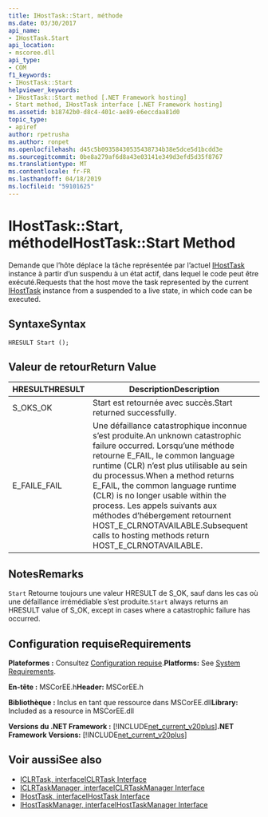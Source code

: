 ```yaml
---
title: IHostTask::Start, méthode
ms.date: 03/30/2017
api_name:
- IHostTask.Start
api_location:
- mscoree.dll
api_type:
- COM
f1_keywords:
- IHostTask::Start
helpviewer_keywords:
- IHostTask::Start method [.NET Framework hosting]
- Start method, IHostTask interface [.NET Framework hosting]
ms.assetid: b18742b0-d8c4-401c-ae89-e6eccdaa81d0
topic_type:
- apiref
author: rpetrusha
ms.author: ronpet
ms.openlocfilehash: d45c5b09358430535438734b38e5dce5d1bcdd3e
ms.sourcegitcommit: 0be8a279af6d8a43e03141e349d3efd5d35f8767
ms.translationtype: MT
ms.contentlocale: fr-FR
ms.lasthandoff: 04/18/2019
ms.locfileid: "59101625"
---
```

# <a name="ihosttaskstart-method"></a><span data-ttu-id="11e96-102">IHostTask::Start, méthode</span><span class="sxs-lookup"><span data-stu-id="11e96-102">IHostTask::Start Method</span></span>
<span data-ttu-id="11e96-103">Demande que l’hôte déplace la tâche représentée par l’actuel [IHostTask](../../../../docs/framework/unmanaged-api/hosting/ihosttask-interface.md) instance à partir d’un suspendu à un état actif, dans lequel le code peut être exécuté.</span><span class="sxs-lookup"><span data-stu-id="11e96-103">Requests that the host move the task represented by the current [IHostTask](../../../../docs/framework/unmanaged-api/hosting/ihosttask-interface.md) instance from a suspended to a live state, in which code can be executed.</span></span>  
  
## <a name="syntax"></a><span data-ttu-id="11e96-104">Syntaxe</span><span class="sxs-lookup"><span data-stu-id="11e96-104">Syntax</span></span>  
  
```  
HRESULT Start ();  
```  
  
## <a name="return-value"></a><span data-ttu-id="11e96-105">Valeur de retour</span><span class="sxs-lookup"><span data-stu-id="11e96-105">Return Value</span></span>  
  
|<span data-ttu-id="11e96-106">HRESULT</span><span class="sxs-lookup"><span data-stu-id="11e96-106">HRESULT</span></span>|<span data-ttu-id="11e96-107">Description</span><span class="sxs-lookup"><span data-stu-id="11e96-107">Description</span></span>|  
|-------------|-----------------|  
|<span data-ttu-id="11e96-108">S_OK</span><span class="sxs-lookup"><span data-stu-id="11e96-108">S_OK</span></span>|<span data-ttu-id="11e96-109">Start est retournée avec succès.</span><span class="sxs-lookup"><span data-stu-id="11e96-109">Start returned successfully.</span></span>|  
|<span data-ttu-id="11e96-110">E_FAIL</span><span class="sxs-lookup"><span data-stu-id="11e96-110">E_FAIL</span></span>|<span data-ttu-id="11e96-111">Une défaillance catastrophique inconnue s’est produite.</span><span class="sxs-lookup"><span data-stu-id="11e96-111">An unknown catastrophic failure occurred.</span></span> <span data-ttu-id="11e96-112">Lorsqu’une méthode retourne E_FAIL, le common language runtime (CLR) n’est plus utilisable au sein du processus.</span><span class="sxs-lookup"><span data-stu-id="11e96-112">When a method returns E_FAIL, the common language runtime (CLR) is no longer usable within the process.</span></span> <span data-ttu-id="11e96-113">Les appels suivants aux méthodes d’hébergement retournent HOST_E_CLRNOTAVAILABLE.</span><span class="sxs-lookup"><span data-stu-id="11e96-113">Subsequent calls to hosting methods return HOST_E_CLRNOTAVAILABLE.</span></span>|  
  
## <a name="remarks"></a><span data-ttu-id="11e96-114">Notes</span><span class="sxs-lookup"><span data-stu-id="11e96-114">Remarks</span></span>  
 <span data-ttu-id="11e96-115">`Start` Retourne toujours une valeur HRESULT de S_OK, sauf dans les cas où une défaillance irrémédiable s’est produite.</span><span class="sxs-lookup"><span data-stu-id="11e96-115">`Start` always returns an HRESULT value of S_OK, except in cases where a catastrophic failure has occurred.</span></span>  
  
## <a name="requirements"></a><span data-ttu-id="11e96-116">Configuration requise</span><span class="sxs-lookup"><span data-stu-id="11e96-116">Requirements</span></span>  
 <span data-ttu-id="11e96-117">**Plateformes :** Consultez [Configuration requise](../../../../docs/framework/get-started/system-requirements.md).</span><span class="sxs-lookup"><span data-stu-id="11e96-117">**Platforms:** See [System Requirements](../../../../docs/framework/get-started/system-requirements.md).</span></span>  
  
 <span data-ttu-id="11e96-118">**En-tête :** MSCorEE.h</span><span class="sxs-lookup"><span data-stu-id="11e96-118">**Header:** MSCorEE.h</span></span>  
  
 <span data-ttu-id="11e96-119">**Bibliothèque :** Inclus en tant que ressource dans MSCorEE.dll</span><span class="sxs-lookup"><span data-stu-id="11e96-119">**Library:** Included as a resource in MSCorEE.dll</span></span>  
  
 <span data-ttu-id="11e96-120">**Versions du .NET Framework :** [!INCLUDE[net_current_v20plus](../../../../includes/net-current-v20plus-md.md)]</span><span class="sxs-lookup"><span data-stu-id="11e96-120">**.NET Framework Versions:** [!INCLUDE[net_current_v20plus](../../../../includes/net-current-v20plus-md.md)]</span></span>  
  
## <a name="see-also"></a><span data-ttu-id="11e96-121">Voir aussi</span><span class="sxs-lookup"><span data-stu-id="11e96-121">See also</span></span>

- [<span data-ttu-id="11e96-122">ICLRTask, interface</span><span class="sxs-lookup"><span data-stu-id="11e96-122">ICLRTask Interface</span></span>](../../../../docs/framework/unmanaged-api/hosting/iclrtask-interface.md)
- [<span data-ttu-id="11e96-123">ICLRTaskManager, interface</span><span class="sxs-lookup"><span data-stu-id="11e96-123">ICLRTaskManager Interface</span></span>](../../../../docs/framework/unmanaged-api/hosting/iclrtaskmanager-interface.md)
- [<span data-ttu-id="11e96-124">IHostTask, interface</span><span class="sxs-lookup"><span data-stu-id="11e96-124">IHostTask Interface</span></span>](../../../../docs/framework/unmanaged-api/hosting/ihosttask-interface.md)
- [<span data-ttu-id="11e96-125">IHostTaskManager, interface</span><span class="sxs-lookup"><span data-stu-id="11e96-125">IHostTaskManager Interface</span></span>](../../../../docs/framework/unmanaged-api/hosting/ihosttaskmanager-interface.md)
